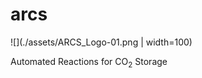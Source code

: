 # arcs

![](./assets/ARCS_Logo-01.png | width=100)


Automated Reactions for CO<sub>2</sub> Storage
